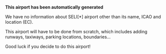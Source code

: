 **This airport has been automatically generated**

We have no information about SELI[*] airport other than its name, ICAO and location (EC).

This airport will have to be done from scratch, which includes adding runways, taxiways, parking locations, boundaries...

Good luck if you decide to do this airport!